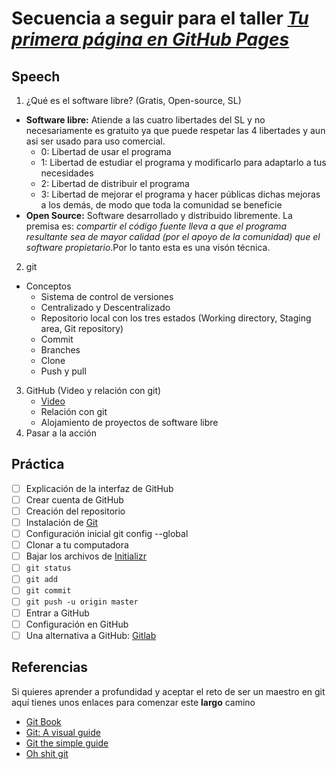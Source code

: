 # Secuencia a seguir para el taller [_Tu primera página en GitHub Pages_]()

## Speech
1. ¿Qué es el software libre? (Gratis, Open-source, SL)
  * __Software libre:__ Atiende a las cuatro libertades del SL y no necesariamente es gratuito ya que puede respetar las 4 libertades y aun asi ser usado para uso comercial.
	  * 0: Libertad de usar el programa
	  * 1: Libertad de estudiar el programa y modificarlo para adaptarlo a tus necesidades
	  * 2: Libertad de distribuir el programa
	  * 3: Libertad de mejorar el programa y hacer públicas dichas mejoras a los demás, de modo que toda la comunidad se beneficie
  * __Open Source:__ Software desarrollado y distribuido libremente. La premisa es: _compartir el código fuente lleva a que el programa resultante sea de mayor calidad (por el apoyo de la comunidad) que el software propietario_.Por lo tanto esta es una visón técnica.
2. git
  * Conceptos
    * Sistema de control de versiones
    * Centralizado y Descentralizado
    * Repositorio local con los tres estados (Working directory, Staging area, Git repository)
    * Commit
    * Branches
    * Clone
    * Push y pull
3. GitHub (Video y relación con git)
	* [Video](https://www.youtube.com/watch?v=w3jLJU7DT5E)
	* Relación con git
	* Alojamiento de proyectos de software libre
4. Pasar a la acción

## Práctica
- [ ] Explicación de la interfaz de GitHub
- [ ] Crear cuenta de GitHub
- [ ] Creación del repositorio
- [ ] Instalación de [Git](https://git-scm.com/)
- [ ] Configuración inicial git config --global
- [ ] Clonar a tu computadora
- [ ] Bajar los archivos de [Initializr](http://www.initializr.com/)
- [ ] ```git status```
- [ ] ```git add```
- [ ] ```git commit```
- [ ] ```git push -u origin master```
- [ ] Entrar a GitHub
- [ ] Configuración en GitHub
- [ ] Una alternativa a GitHub: [Gitlab](https://gitlab.com/)

## Referencias
Si quieres aprender a profundidad y aceptar el reto de ser un maestro en git aquí tienes unos enlaces para comenzar este __largo__ camino
* [Git Book](https://git-scm.com/book/en/v2)
* [Git: A visual guide](https://marklodato.github.io/visual-git-guide/index-en.html)
* [Git the simple guide](https://rogerdudler.github.io/git-guide/)
* [Oh shit git](http://ohshitgit.com/)
